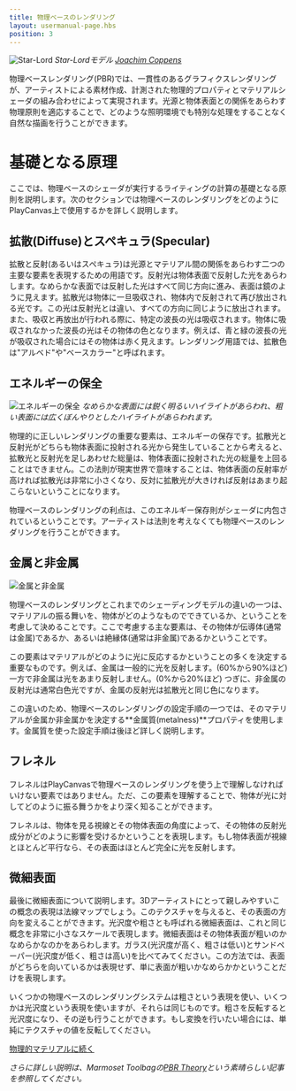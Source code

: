 ```yaml
---
title: 物理ベースのレンダリング
layout: usermanual-page.hbs
position: 3
---
```


![Star-Lord][1]
*Star-Lordモデル [Joachim Coppens][2]*

物理ベースレンダリング(PBR)では、一貫性のあるグラフィクスレンダリングが、アーティストによる素材作成、計測された物理的プロパティとマテリアルシェーダの組み合わせによって実現されます。光源と物体表面との関係をあらわす物理原則を適応することで、どのような照明環境でも特別な処理をすることなく自然な描画を行うことができます。

# 基礎となる原理

ここでは、物理ベースのシェーダが実行するライティングの計算の基礎となる原則を説明します。次のセクションでは物理ベースのレンダリングをどのようにPlayCanvas上で使用するかを詳しく説明します。

## 拡散(Diffuse)とスペキュラ(Specular)

拡散と反射(あるいはスペキュラ)は光源とマテリアル間の関係をあらわす二つの主要な要素を表現するための用語です。反射光は物体表面で反射した光をあらわします。なめらかな表面では反射した光はすべて同じ方向に進み、表面は鏡のように見えます。拡散光は物体に一旦吸収され、物体内で反射されて再び放出される光です。この光は反射光とは違い、すべての方向に同じように放出されます。また、吸収と再放出が行われる際に、特定の波長の光は吸収されます。物体に吸収されなかった波長の光はその物体の色となります。例えば、青と緑の波長の光が吸収された場合にはその物体は赤く見えます。レンダリング用語では、拡散色は"アルベド"や"ベースカラー"と呼ばれます。

## エネルギーの保全

![エネルギーの保全][3]
*なめらかな表面には鋭く明るいハイライトがあらわれ、粗い表面には広くぼんやりとしたハイライトがあらわれます。*

物理的に正しいレンダリングの重要な要素は、エネルギーの保存です。拡散光と反射光がどちらも物体表面に投射される光から発生していることから考えると、拡散光と反射光を足しあわせた総量は、物体表面に投射された光の総量を上回ることはできません。この法則が現実世界で意味することは、物体表面の反射率が高ければ拡散光は非常に小さくなり、反対に拡散光が大きければ反射はあまり起こらないということになります。

物理ベースのレンダリングの利点は、このエネルギー保存則がシェーダに内包されているということです。アーティストは法則を考えなくても物理ベースのレンダリングを行うことができます。

## 金属と非金属

![金属と非金属][4]

物理ベースのレンダリングとこれまでのシェーディングモデルの違いの一つは、マテリアルの振る舞いを、物体がどのようなものでできているか、ということを考慮して決めることです。ここで考慮する主な要素は、その物体が伝導体(通常は金属)であるか、あるいは絶縁体(通常は非金属)であるかということです。

この要素はマテリアルがどのように光に反応するかということの多くを決定する重要なものです。例えば、金属は一般的に光を反射します。(60%から90%ほど) 一方で非金属は光をあまり反射しません。(0%から20%ほど) つぎに、非金属の反射光は通常白色光ですが、金属の反射光は拡散光と同じ色になります。

この違いのため、物理ベースのレンダリングの設定手順の一つでは、そのマテリアルが金属か非金属かを決定する**金属質(metalness)**プロパティを使用します。金属質を使った設定手順は後ほど詳しく説明します。

## フレネル

フレネルはPlayCanvasで物理ベースのレンダリングを使う上で理解しなければいけない要素ではありません。ただ、この要素を理解することで、物体が光に対してどのように振る舞うかをより深く知ることができます。

フレネルは、物体を見る視線とその物体表面の角度によって、その物体の反射光成分がどのように影響を受けるかということを表現します。もし物体表面が視線とほとんど平行なら、その表面はほとんど完全に光を反射します。

## 微細表面

最後に微細表面について説明します。3Dアーティストにとって親しみやすいこの概念の表現は法線マップでしょう。このテクスチャを与えると、その表面の方向を変えることができます。光沢度や粗さとも呼ばれる微細表面は、これと同じ概念を非常に小さなスケールで表現します。微細表面はその物体表面が粗いのかなめらかなのかをあらわします。ガラス(光沢度が高く、粗さは低い)とサンドペーパー(光沢度が低く、粗さは高い)を比べてみてください。この方法では、表面がどちらを向いているかは表現せず、単に表面が粗いかなめらかかということだけを表現します。

いくつかの物理ベースのレンダリングシステムは粗さという表現を使い、いくつかは光沢度という表現を使いますが、それらは同じものです。粗さを反転すると光沢度になり、その逆も行うことができます。もし変換を行いたい場合には、単純にテクスチャの値を反転してください。

[物理的マテリアルに続く][6]

*さらに詳しい説明は、Marmoset Toolbagの[PBR Theory][5]という素晴らしい記事を参照してください。*

[1]: /images/user-manual/graphics/physical-rendering/star-lord.jpg
[2]: https://www.joachimcoppens.com/
[3]: /images/user-manual/graphics/physical-rendering/energy-conservation.jpg
[4]: /images/user-manual/graphics/physical-rendering/materials.jpg
[5]: https://www.marmoset.co/toolbag/learn/pbr-theory
[6]: /user-manual/graphics/physical-rendering/physical-materials
